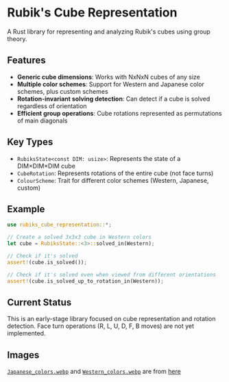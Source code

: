 # Rubik's Cube Representation

A Rust library for representing and analyzing Rubik's cubes using group theory.

## Features

- **Generic cube dimensions**: Works with NxNxN cubes of any size
- **Multiple color schemes**: Support for Western and Japanese color schemes, plus custom schemes
- **Rotation-invariant solving detection**: Can detect if a cube is solved regardless of orientation
- **Efficient group operations**: Cube rotations represented as permutations of main diagonals

## Key Types

- `RubiksState<const DIM: usize>`: Represents the state of a DIM×DIM×DIM cube
- `CubeRotation`: Represents rotations of the entire cube (not face turns)
- `ColourScheme`: Trait for different color schemes (Western, Japanese, custom)

## Example

```rust
use rubiks_cube_representation::*;

// Create a solved 3x3x3 cube in Western colors
let cube = RubiksState::<3>::solved_in(Western);

// Check if it's solved
assert!(cube.is_solved());

// Check if it's solved even when viewed from different orientations
assert!(cube.is_solved_up_to_rotation_in(Western));
```

## Current Status

This is an early-stage library focused on cube representation and rotation detection. Face turn operations (R, L, U, D, F, B moves) are not yet implemented.

## Images

[`Japanese_colors.webp`](Japanese_colors.webp) and [`Western_colors.webp`](Western_colors.webp) are from [here](https://rubiks.fandom.com/wiki/Western_Color_Scheme)